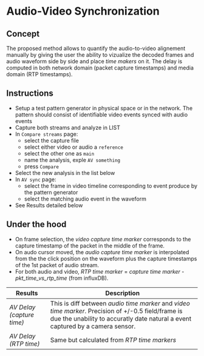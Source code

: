 # Audio-Video Synchronization

## Concept

The proposed method allows to quantify the audio-to-video alignement
manually by giving the user the ability to vizualize the decoded frames
and audio waveform side by side and place *time makers* on it. The delay
is computed in both network domain (packet capture timestamps) and media
domain (RTP timestamps).

## Instructions

* Setup a test pattern generator in physical space or in the network.
  The pattern should consist of identifiable video events synced with
  audio events
* Capture both streams and analyze in LIST
* In `Compare streams` page:
    - select the capture file
    - select either video or audio a `reference`
    - select the other one as `main`
    - name the analysis, exple `AV something`
    - press `Compare`
* Select the new analysis in the list below
* In `AV sync` page:
    - select the frame in video timeline corresponding to event produce
      by the pattern generator
    - select the matching audio event in the waveform
* See Results detailed below

## Under the hood

* On frame selection, the *video capture time marker* corresponds to the capture timestamp
  of the packet in the middle of the frame.
* On audo cursor moved, the *audio capture time marker* is interpolated from the
  the click position on the waveform plus the capture timestamps of the
  1st packet of audio stream.
* For both audio and video, *RTP time marker* = *capture time marker* - *pkt_time_vs_rtp_time*
  (from influxDB).

| Results | Description |
|---|---|
| *AV Delay (capture time)* | This is diff between *audio time marker* and *video time marker*. Precision of +/-0.5 field/frame is due the unability to accuratly date natural a event captured by a camera sensor. |
| *AV Delay (RTP time)* | Same but calculated from *RTP time markers* |
